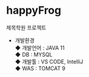 # happyFrog
 제목학원 프로젝트<br>
- 개발환경<br>
◆ 개발언어 : JAVA 11<br> 
◆ DB : MYSQL<br>
◆ 개발툴 : VS CODE, IntelliJ<br>
◆ WAS : TOMCAT 9  
 
